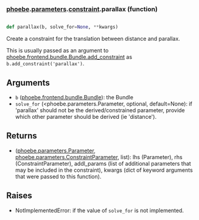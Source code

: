 ### [phoebe](phoebe.md).[parameters](phoebe.parameters.md).[constraint](phoebe.parameters.constraint.md).parallax (function)


```py

def parallax(b, solve_for=None, **kwargs)

```



Create a constraint for the translation between distance and parallax.

This is usually passed as an argument to
 [phoebe.frontend.bundle.Bundle.add_constraint](phoebe.frontend.bundle.Bundle.add_constraint.md) as
 `b.add_constraint('parallax')`.

Arguments
-----------
* `b` ([phoebe.frontend.bundle.Bundle](phoebe.frontend.bundle.Bundle.md)): the Bundle
* `solve_for` (&lt;phoebe.parameters.Parameter, optional, default=None): if
    'parallax' should not be the derived/constrained parameter, provide which
    other parameter should be derived (ie 'distance').

Returns
----------
* ([phoebe.parameters.Parameter](phoebe.parameters.Parameter.md), [phoebe.parameters.ConstraintParameter](phoebe.parameters.ConstraintParameter.md), list):
    lhs (Parameter), rhs (ConstraintParameter), addl_params (list of additional
    parameters that may be included in the constraint), kwargs (dict of
    keyword arguments that were passed to this function).

Raises
--------
* NotImplementedError: if the value of `solve_for` is not implemented.

